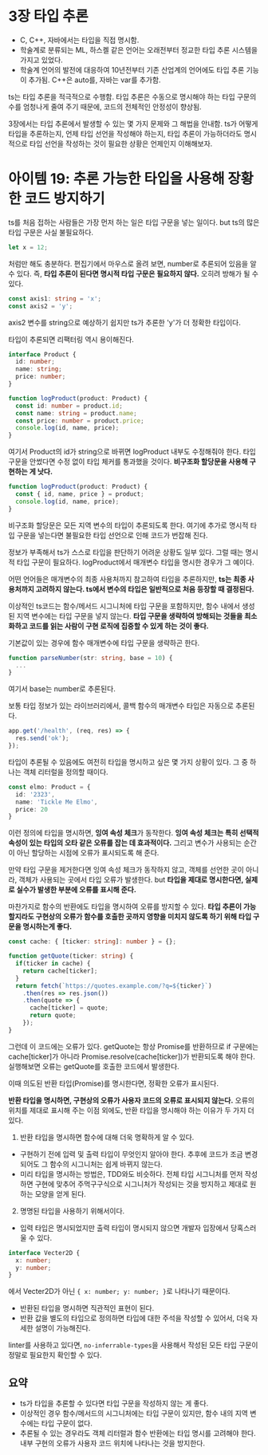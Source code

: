 # 3장 타입 추론
- C, C++, 자바에서는 타입을 직접 명시함.
- 학술계로 분류되는 ML, 하스켈 같은 언어는 오래전부터 정교한 타입 추론 시스템을 가지고 있었다.
- 학술계 언어의 발전에 대응하여 10년전부터 기존 산업계의 언어에도 타입 추론 기능이 추가됨. C++은 auto를, 자바는 var를 추가함.

ts는 타입 추론을 적극적으로 수행함. 타입 추론은 수동으로 명시해야 하는 타입 구문의 수를 엄청나게 줄여 주기 때문에, 코드의 전체적인 안정성이 향상됨.

3장에서는 타입 추론에서 발생할 수 있는 몇 가지 문제와 그 해법을 안내함. ts가 어떻게 타입을 추론하는지, 언제 타입 선언을 작성해야 하는지, 타입 추론이 가능하더라도 명시적으로 타입 선언을 작성하는 것이 필요한 상황은 언제인지 이해해보자.

# 아이템 19: 추론 가능한 타입을 사용해 장황한 코드 방지하기
ts를 처음 접하는 사람들은 가장 먼저 하는 일은 타입 구문을 넣는 일이다. but ts의 많은 타입 구문은 사실 불필요하다.

```ts
let x = 12;
```
처럼만 해도 충분하다. 편집기에서 마우스로 올려 보면, number로 추론되어 있음을 알 수 있다. 즉, **타입 추론이 된다면 명시적 타입 구문은 필요하지 않다.** 오히려 방해가 될 수 있다.

```ts
const axis1: string = 'x';
const axis2 = 'y';
```
axis2 변수를 string으로 예상하기 쉽지만 ts가 추론한 'y'가 더 정확한 타입이다.

타입이 추론되면 리팩터링 역시 용이해진다.
```ts
interface Product {
  id: number;
  name: string;
  price: number;
}

function logProduct(product: Product) {
  const id: number = product.id;
  const name: string = product.name;
  const price: number = product.price;
  console.log(id, name, price);
}
```

여기서 Product의 id가 string으로 바뀌면 logProduct 내부도 수정해줘야 한다. 타입 구문을 안썼다면 수정 없이 타입 체커를 통과했을 것이다. **비구조화 할당문을 사용해 구현하는 게 낫다.**

```ts
function logProduct(product: Product) {
  const { id, name, price } = product;
  console.log(id, name, price);
}
```

비구조화 할당문은 모든 지역 변수의 타입이 추론되도록 한다. 여기에 추가로 명시적 타입 구문을 넣는다면 불필요한 타입 선언으로 인해 코드가 번잡해 진다.

정보가 부족해서 ts가 스스로 타입을 판단하기 어려운 상황도 일부 있다. 그럴 때는 명시적 타입 구문이 필요하다. logProduct에서 매개변수 타입을 명시한 경우가 그 예이다.

어떤 언어들은 매개변수의 최종 사용처까지 참고하여 타입을 추론하지만, **ts는 최종 사용처까지 고려하지 않는다. ts에서 변수의 타입은 일반적으로 처음 등장할 때 결정된다.**

이상적인 ts코드는 함수/메서드 시그니처에 타입 구문을 포함하지만, 함수 내에서 생성된 지역 변수에는 타입 구문을 넣지 않는다. **타입 구문을 생략하여 방해되는 것들을 최소화하고 코드를 읽는 사람이 구현 로직에 집중할 수 있게 하는 것이 좋다.**

기본값이 있는 경우에 함수 매개변수에 타입 구문을 생략하곤 한다.

```ts
function parseNumber(str: string, base = 10) {
  ...
}
```
여기서 base는 number로 추론된다.

보통 타입 정보가 있는 라이브러리에서, 콜백 함수의 매개변수 타입은 자동으로 추론된다.

```ts
app.get('/health', (req, res) => {
  res.send('ok');
});
```

타입이 추론될 수 있음에도 여전히 타입을 명시하고 싶은 몇 가지 상황이 있다. 그 중 하나는 객체 리터럴을 정의할 때이다.

```ts
const elmo: Product = {
  id: '2323',
  name: 'Tickle Me Elmo',
  price: 20
}
```

이런 정의에 타입을 명시하면, **잉여 속성 체크**가 동작한다. **잉여 속성 체크는 특히 선택적 속성이 있는 타입의 오타 같은 오류를 잡는 데 효과적이다.** 그리고 변수가 사용되는 순간이 아닌 할당하는 시점에 오류가 표시되도록 해 준다.

만약 타입 구문을 제거한다면 잉여 속성 체크가 동작하지 않고, 객체를 선언한 곳이 아니라, 객체가 사용되는 곳에서 타입 오류가 발생한다. but **타입을 제대로 명시한다면, 실제로 실수가 발생한 부분에 오류를 표시해 준다.**

마찬가지로 함수의 반환에도 타입을 명시하여 오류를 방지할 수 있다. **타입 추론이 가능할지라도 구현상의 오류가 함수를 호출한 곳까지 영향을 미치지 않도록 하기 위해 타입 구문을 명시하는게 좋다.**

```ts
const cache: { [ticker: string]: number } = {};

function getQuote(ticker: string) {
  if(ticker in cache) {
    return cache[ticker];
  }
  return fetch(`https://quotes.example.com/?q=${ticker}`)
    .then(res => res.json())
    .then(quote => {
      cache[ticker] = quote;
      return quote;
    });
}
```
그런데 이 코드에는 오류가 있다. getQuote는 항상 Promise를 반환하므로 if 구문에는 cache[ticker]가 아니라 Promise.resolve(cache[ticker])가 반환되도록 해야 한다. 실행해보면 오류는 getQuote를 호출한 코드에서 발생한다.

이때 의도된 반환 타입(Promise<number>)를 명시한다면, 정확한 오류가 표시된다.

**반환 타입을 명시하면, 구현상의 오류가 사용자 코드의 오류로 표시되지 않는다.** 오류의 위치를 제대로 표시해 주는 이점 외에도, 반환 타입을 명시해야 하는 이유가 두 가지 더 있다.

1. 반환 타입을 명시하면 함수에 대해 더욱 명확하게 알 수 있다.
- 구현하기 전에 입력 및 출력 타입이 무엇인지 알아야 한다. 추후에 코드가 조금 변경되어도 그 함수의 시그니처는 쉽게 바뀌지 않는다.
- 미리 타입을 명시하는 방법은, TDD와도 비슷하다. 전체 타입 시그니처를 먼저 작성하면 구현에 맞추어 주먹구구식으로 시그니처가 작성되는 것을 방지하고 제대로 원하는 모양을 얻게 된다.
2. 명명된 타입을 사용하기 위해서이다.
- 입력 타입은 명시되었지만 출력 타입이 명시되지 않으면 개발자 입장에서 당혹스러울 수 있다.
```ts
interface Vecter2D {
  x: number;
  y: number;
}
```
에서 Vecter2D가 아닌 `{ x: number; y: number; }`로 나타나기 때문이다.
- 반환된 타입을 명시하면 직관적인 표현이 된다. 
- 반환 값을 별도의 타입으로 정의하면 타입에 대한 주석을 작성할 수 있어서, 더욱 자세한 설명이 가능해진다.

linter를 사용하고 있다면, `no-inferrable-types`을 사용해서 작성된 모든 타입 구문이 정말로 필요한지 확인할 수 있다.

## 요약
- ts가 타입을 추론할 수 있다면 타입 구문을 작성하지 않는 게 좋다.
- 이상적인 경우 함수/메서드의 시그니처에는 타입 구문이 있지만, 함수 내의 지역 변수에는 타입 구문이 없다.
- 추론될 수 있는 경우라도 객체 리터럴과 함수 반환에는 타입 명시를 고려해야 한다. 내부 구현의 오류가 사용자 코드 위치에 나타나는 것을 방지한다.
